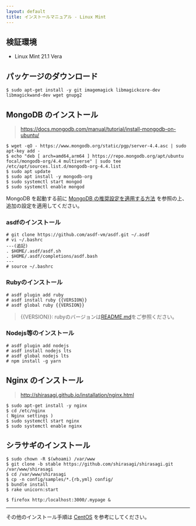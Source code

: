 ```yaml
---
layout: default
title: インストールマニュアル - Linux Mint
---
```


## 検証環境

- Linux Mint 21.1 Vera

## パッケージのダウンロード

```
$ sudo apt-get install -y git imagemagick libmagickcore-dev libmagickwand-dev wget gnupg2
```

## MongoDB のインストール

> https://docs.mongodb.com/manual/tutorial/install-mongodb-on-ubuntu/

```
$ wget -qO - https://www.mongodb.org/static/pgp/server-4.4.asc | sudo apt-key add -
$ echo "deb [ arch=amd64,arm64 ] https://repo.mongodb.org/apt/ubuntu focal/mongodb-org/4.4 multiverse" | sudo tee /etc/apt/sources.list.d/mongodb-org-4.4.list
$ sudo apt update
$ sudo apt install -y mongodb-org
$ sudo systemctl start mongod
$ sudo systemctl enable mongod
```

MongoDB を起動する前に [MongoDB の推奨設定を適用する方法](/installation/mongodb-settings.html) を参照の上、追加の設定を適用してください。

### asdfのインストール

```
# git clone https://github.com/asdf-vm/asdf.git ~/.asdf 
# vi ~/.bashrc
---(追記)
. $HOME/.asdf/asdf.sh
. $HOME/.asdf/completions/asdf.bash
---
# source ~/.bashrc
```

### Rubyのインストール
```
# asdf plugin add ruby
# asdf install ruby {{VERSION}} 
# asdf global ruby {{VERSION}}
```
>{{VERSION}}: rubyのバージョンは[README.md](https://github.com/shirasagi/shirasagi/blob/stable/README.md)をご参照ください。
### Nodejs等のインストール
```
# asdf plugin add nodejs
# asdf install nodejs lts
# asdf global nodejs lts 
# npm install -g yarn
```
## Nginx のインストール

> http://shirasagi.github.io/installation/nginx.html

```
$ sudo apt-get install -y nginx
$ cd /etc/nginx
( Nginx settings )
$ sudo systemctl start nginx
$ sudo systemctl enable nginx
```

## シラサギのインストール

```
$ sudo chown -R $(whoami) /var/www
$ git clone -b stable https://github.com/shirasagi/shirasagi.git /var/www/shirasagi
$ cd /var/www/shirasagi
$ cp -n config/samples/*.{rb,yml} config/
$ bundle install
$ rake unicorn:start

$ firefox http:/localhost:3000/.mypage &
```

---
その他のインストール手順は [CentOS](manual.html) を参考にしてください。
